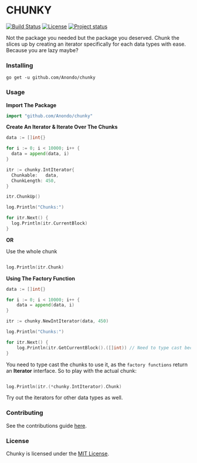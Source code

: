 # CHUNKY

[![Build Status](https://travis-ci.org/Anondo/chunky.svg?branch=master)](https://travis-ci.org/Anondo/chunky)
[![License](https://img.shields.io/dub/l/vibe-d.svg)](https://github.com/Anondo/chunky/blob/master/LICENSE)
[![Project status](https://img.shields.io/badge/version-1.0.1-green.svg)](https://github.com/Anondo/chunky/releases)

Not the package you needed but the package you deserved. Chunk the slices up by creating an iterator specifically
for each data types with ease. Because you are lazy maybe?

### Installing
```console
go get -u github.com/Anondo/chunky

```

### Usage

**Import The Package**

```go
import "github.com/Anondo/chunky"

```

**Create An Iterator & Iterate Over The Chunks**

```go
data := []int{}

for i := 0; i < 10000; i++ {
  data = append(data, i)
}

itr := chunky.IntIterator{
  Chunkable:   data,
  ChunkLength: 450,
}

itr.ChunkUp()

log.Println("Chunks:")

for itr.Next() {
  log.Println(itr.CurrentBlock)
}

```

**OR**

Use the whole chunk

```go

log.Println(itr.Chunk)

```

**Using The Factory Function**

```go
data := []int{}

for i := 0; i < 10000; i++ {
	data = append(data, i)
}

itr := chunky.NewIntIterator(data, 450)

log.Println("Chunks:")

for itr.Next() {
	log.Println(itr.GetCurrentBlock().([]int)) // Need to type cast because GetCurrentBlock returns an empty interface
}

```

You need to type cast the chunks to use it, as the ```factory functions``` return an **Iterator** interface.
So to play with the actual chunk:

```go

log.Println(itr.(*chunky.IntIterator).Chunk)

```

Try out the iterators for other data types as well.


### Contributing

See the contributions guide [here](CONTRIBUTING.md).

### License

Chunky is licensed under the [MIT License](LICENSE).
